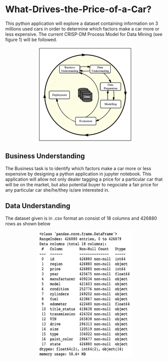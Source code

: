# What-Drives-the-Price-of-a-Car?
This python application will explore a dataset containing information on 3 millions used cars in order to determine which factors make a car more or less expensive. The current CRISP-DM Process Model for Data Mining (see figure 1) will be followed.

<p align="center">
<img src="images/Figure1_CRISP_DM_Model.jpeg" width="300px" height="300px">
</p>


<h2>Business Understanding</h2>
The Business task is to identify which factors make a car more or less expensive by designing a python application in jupyter notebook. This application will allow not only dealer tagging a price for a particular car that will be on the market, but also potential buyer to negociate a fair price for any particular car she/he/they is/are interested in.

<h2>Data Understanding</h2>
The dataset given is in .csv format an consist of 18 columns and 426880 rows as shown below

<p align="center">
<img src="images/figure2_data_1.jpeg" width="300px" height="400px">
</p>
